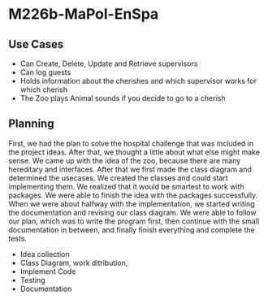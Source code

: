 # M226b-MaPol-EnSpa

## Use Cases
* Can Create, Delete, Update and Retrieve supervisors
* Can log guests
* Holds information about the cherishes and which supervisor works for which cherish
* The Zoo plays Animal sounds if you decide to go to a cherish

## Planning

First, we had the plan to solve the hospital challenge that was included in the project ideas. After that, we thought a little about what else might make sense. We came up with the idea of the zoo, because there are many hereditary and interfaces. After that we first made the class diagram and determined the usecases. We created the classes and could start implementing them. We realized that it would be smartest to work with packages. We were able to finish the idea with the packages successfully. When we were about halfway with the implementation, we started writing the documentation and revising our class diagram. We were able to follow our plan, which was to write the program first, then continue with the small documentation in between, and finally finish everything and complete the tests. 

* Idea collection
* Class Diagram, work ditribution, 
* Implement Code
* Testing
* Documentation 
